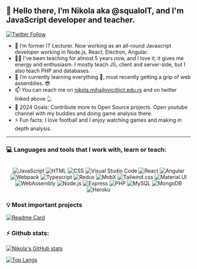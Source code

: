 ## 👋 Hello there, I’m Nikola aka @squaloIT, and I'm JavaScript developer and teacher. 
[![Twitter Follow](https://img.shields.io/twitter/follow/CompiledShark?color=1DA1F2&logo=twitter&style=for-the-badge)](https://twitter.com/intent/follow?original_referer=https%3A%2F%2Fgithub.com%2FCompiled_Shark&screen_name=Compiled_Shark)
- 👀 I’m former IT Lecturer. Now working as an all-round Javascript developer working in Node.js, React, Electron, Angular.
- 👨‍🏫 I've been teaching for almost 5 years now, and I love it, it gives me energy and enthusiasm. I mostly teach JS, client and server-side, but I also teach PHP and databases. 
- 🌱 I’m currently learning everything 🤣, most recently getting a grip of web assemblies. 😎
- 📫 You can reach me on nikola.mihajlovic@ict.edu.rs and on twitter linked above 👆.
- 🥅 2024 Goals: Contribute more to Open Source projects. Open youtube channel with my buddies and doing game analysis there. 
- ⚡ Fun facts: I love football and I enjoy watching games and making in depth analysis. 
<hr/>
<!---
squaloIT/squaloIT is a ✨ special ✨ repository because its `README.md` (this file) appears on your GitHub profile.
You can click the Preview link to take a look at your changes.
--->

### 💻 Languages and tools that I work with, learn or teach:
<p align="center">
<br/>
  <img alt="JavaScript" src="https://img.shields.io/badge/JavaScript-F7DF1E?style=for-the-badge&logo=javascript&logoColor=black" />
  <img alt="HTML" src="https://img.shields.io/badge/HTML-239120?style=for-the-badge&logo=html5&logoColor=white" />
  <img alt="CSS" src="https://img.shields.io/badge/CSS3-1572B6?style=for-the-badge&logo=css3&logoColor=white" />
  <img alt="Visual Studio Code" src="https://img.shields.io/badge/-Visual%20Studio%20Code-61DAFB?logo=visual-studio-code&logoColor=white&style=for-the-badge" />

  <img alt="React" src="https://img.shields.io/badge/React-20232A?style=for-the-badge&logo=react&logoColor=61DAFB" />
  <img alt="Angular" src="https://img.shields.io/badge/Angular-DD0031?style=for-the-badge&logo=angular&logoColor=white" />
  <img alt="Webpack" src="https://img.shields.io/badge/Webpack-8DD6F9?style=for-the-badge&logo=webpack&logoColor=white" />
  <img alt="Typescript" src="https://img.shields.io/badge/TypeScript-007ACC?style=for-the-badge&logo=typescript&logoColor=white" />
  <img alt="Redux" src="https://img.shields.io/badge/Redux-593D88?style=for-the-badge&logo=redux&logoColor=white " />
  <img alt="MobX" src="https://img.shields.io/badge/MobX-593D88?style=for-the-badge&logo=mobx&logoColor=white " />
  <img alt="Tailwind.css" src="https://img.shields.io/badge/Tailwind_CSS-38B2AC?style=for-the-badge&logo=tailwind-css&logoColor=white" />
  <img alt="Material.UI" src="https://img.shields.io/badge/Material--UI-0081CB?style=for-the-badge&logo=material-ui&logoColor=white" />
  <img alt="WebAssembly" src="https://img.shields.io/badge/WebAssembly-654FF0?style=for-the-badge&logo=webassembly&logoColor=white" />

  <img alt="Node.js" src="https://img.shields.io/badge/Node.js-43853D?style=for-the-badge&logo=node.js&logoColor=white" />
  <img alt="Express" src="https://img.shields.io/badge/Express.js-404D59?style=for-the-badge" />
  <img alt="PHP" src="https://img.shields.io/badge/PHP-777BB4?style=for-the-badge&logo=php&logoColor=white" />
  <img alt="MySQL" src="https://img.shields.io/badge/MySQL-00000F?style=for-the-badge&logo=mysql&logoColor=white" />
  <img alt="MongoDB" src="https://img.shields.io/badge/MongoDB-4EA94B?style=for-the-badge&logo=mongodb&logoColor=white" />

  <img alt="Heroku" src="https://img.shields.io/badge/Heroku-430098?style=for-the-badge&logo=heroku&logoColor=white" />
  <br/>
</p>


### 💡 Most important projects
[![Readme Card](https://github-readme-stats.vercel.app/api/pin/?username=squaloIT&repo=we-groove-master-thesis&theme=github_dark)](https://github.com/squaloIT/we-groove-master-thesis)

### ⚡ Github stats:
[![Nikola's GitHub stats](https://github-readme-stats.vercel.app/api?username=squaloIT&count_private=true&show_icons=true&theme=github_dark)](https://github.com/squaloIT/github-readme-stats)

[![Top Langs](https://github-readme-stats.vercel.app/api/top-langs/?username=squaloIT&layout=compact&theme=github_dark)](https://github.com/squaloIT/github-readme-stats)
